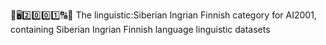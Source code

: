 🧠️🖥️2️⃣️0️⃣️0️⃣️1️⃣️🔠️🔢️ The linguistic:Siberian Ingrian Finnish category for AI2001, containing Siberian Ingrian Finnish language linguistic datasets
